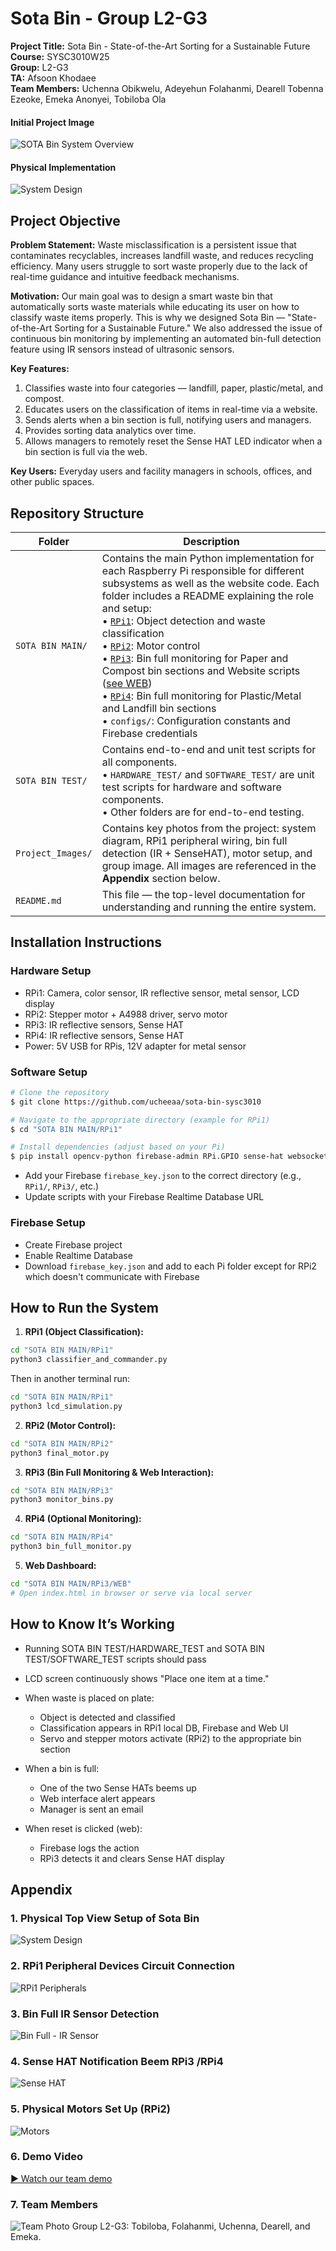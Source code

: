 # Sota Bin - Group L2-G3

**Project Title:** Sota Bin - State-of-the-Art Sorting for a Sustainable Future  
**Course:** SYSC3010W25  
**Group:** L2-G3  
**TA:** Afsoon Khodaee  
**Team Members:** Uchenna Obikwelu, Adeyehun Folahanmi, Dearell Tobenna Ezeoke, Emeka Anonyei, Tobiloba Ola

#### Initial Project Image  
![SOTA Bin System Overview](./Project_Images/Logo.jpg)

#### Physical Implementation 
![System Design](./Project_Images/sota_bin_top_view.jpg)

## Project Objective

**Problem Statement:** Waste misclassification is a persistent issue that contaminates recyclables, increases landfill waste, and reduces recycling efficiency. Many users struggle to sort waste properly due to the lack of real-time guidance and intuitive feedback mechanisms.

**Motivation:** Our main goal was to design a smart waste bin that automatically sorts waste materials while educating its user on how to classify waste items properly. This is why we designed Sota Bin — "State-of-the-Art Sorting for a Sustainable Future." We also addressed the issue of continuous bin monitoring by implementing an automated bin-full detection feature using IR sensors instead of ultrasonic sensors.

**Key Features:**

1. Classifies waste into four categories — landfill, paper, plastic/metal, and compost.
2. Educates users on the classification of items in real-time via a website.
3. Sends alerts when a bin section is full, notifying users and managers.
4. Provides sorting data analytics over time.
5. Allows managers to remotely reset the Sense HAT LED indicator when a bin section is full via the web.

**Key Users:** Everyday users and facility managers in schools, offices, and other public spaces.


## Repository Structure

| Folder             | Description                                                                                                                                                                                                                                                                                                  |
|--------------------|--------------------------------------------------------------------------------------------------------------------------------------------------------------------------------------------------------------------------------------------------------------------------------------------------------------|
| `SOTA BIN MAIN/`   | Contains the main Python implementation for each Raspberry Pi responsible for different subsystems as well as the website code. Each folder includes a README explaining the role and setup:<br>• [`RPi1`](./SOTA%20BIN%20MAIN/RPi1/README.md): Object detection and waste classification<br>• [`RPi2`](./SOTA%20BIN%20MAIN/RPi2/README.md): Motor control<br>• [`RPi3`](./SOTA%20BIN%20MAIN/RPi3/README.md): Bin full monitoring for Paper and Compost bin sections and Website scripts ([see WEB](./SOTA%20BIN%20MAIN/RPi3/WEB/README.md))<br>• [`RPi4`](./SOTA%20BIN%20MAIN/RPi4/README.md): Bin full monitoring for Plastic/Metal and Landfill bin sections<br>• `configs/`: Configuration constants and Firebase credentials |
| `SOTA BIN TEST/`   | Contains end-to-end and unit test scripts for all components.<br>• `HARDWARE_TEST/` and `SOFTWARE_TEST/` are unit test scripts for hardware and software components.<br>• Other folders are for end-to-end testing. |
| `Project_Images/`  | Contains key photos from the project: system diagram, RPi1 peripheral wiring, bin full detection (IR + SenseHAT), motor setup, and group image. All images are referenced in the **Appendix** section below. |
| `README.md`        | This file — the top-level documentation for understanding and running the entire system. |


## Installation Instructions

### Hardware Setup

- RPi1: Camera, color sensor, IR reflective sensor, metal sensor, LCD display
- RPi2: Stepper motor + A4988 driver, servo motor
- RPi3: IR reflective sensors, Sense HAT
- RPi4: IR reflective sensors, Sense HAT
- Power: 5V USB for RPis, 12V adapter for metal sensor

### Software Setup

```bash
# Clone the repository
$ git clone https://github.com/ucheeaa/sota-bin-sysc3010

# Navigate to the appropriate directory (example for RPi1)
$ cd "SOTA BIN MAIN/RPi1"

# Install dependencies (adjust based on your Pi)
$ pip install opencv-python firebase-admin RPi.GPIO sense-hat websocket-client
```
- Add your Firebase `firebase_key.json` to the correct directory (e.g., `RPi1/`, `RPi3/`, etc.)
- Update scripts with your Firebase Realtime Database URL

### Firebase Setup

- Create Firebase project
- Enable Realtime Database
- Download `firebase_key.json` and add to each Pi folder except for RPi2 which doesn't communicate with Firebase

## How to Run the System

1. **RPi1 (Object Classification):**

```bash
cd "SOTA BIN MAIN/RPi1"
python3 classifier_and_commander.py
```
Then in another terminal run: 
```bash
cd "SOTA BIN MAIN/RPi1"
python3 lcd_simulation.py
```

2. **RPi2 (Motor Control):**

```bash
cd "SOTA BIN MAIN/RPi2"
python3 final_motor.py
```

3. **RPi3 (Bin Full Monitoring & Web Interaction):**

```bash
cd "SOTA BIN MAIN/RPi3"
python3 monitor_bins.py
```

4. **RPi4 (Optional Monitoring):**

```bash
cd "SOTA BIN MAIN/RPi4"
python3 bin_full_monitor.py
```

5. **Web Dashboard:**

```bash
cd "SOTA BIN MAIN/RPi3/WEB"
# Open index.html in browser or serve via local server
```

## How to Know It’s Working

- Running SOTA BIN TEST/HARDWARE_TEST and SOTA BIN TEST/SOFTWARE_TEST scripts should pass
  
- LCD screen continuously shows "Place one item at a time."
  
- When waste is placed on plate:
  - Object is detected and classified
  - Classification appears in RPi1 local DB, Firebase and Web UI
  - Servo and stepper motors activate (RPi2) to the appropriate bin section

- When a bin is full:
  - One of the two Sense HATs beems up
  - Web interface alert appears
  - Manager is sent an email

- When reset is clicked (web):
  - Firebase logs the action
  - RPi3 detects it and clears Sense HAT display


## Appendix

### 1. Physical Top View Setup of Sota Bin
![System Design](./Project_Images/sota_bin_top_view.jpg)

### 2. RPi1 Peripheral Devices Circuit Connection
![RPi1 Peripherals](./Project_Images/RPi1_peripherals.png)

### 3. Bin Full IR Sensor Detection
![Bin Full - IR Sensor](./Project_Images/IR_sensor_bin_full.jpg)

### 4. Sense HAT Notification Beem RPi3 /RPi4
![Sense HAT](./Project_Images/sense_hat_bin_full.png)

### 5. Physical Motors Set Up (RPi2)
![Motors](./Project_Images/servo_stepper_motor.jpg)

### 6. Demo Video
[▶️ Watch our team demo](https://drive.google.com/file/d/1fRHqAzUy3opVh30cdAlYEY83HoeIrf7v/view?usp=sharing)

### 7. Team Members
![Team Photo](./Project_Images/L2-G3_members.jpg)
Group L2-G3: Tobiloba, Folahanmi, Uchenna, Dearell, and Emeka.